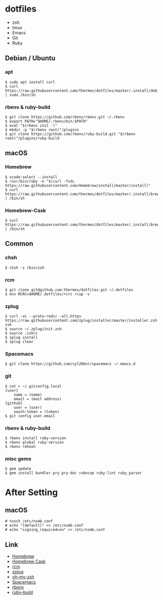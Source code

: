 dotfiles
========

* zsh
* tmux
* Emacs
* Git
* Ruby

Debian / Ubuntu
---------------

### apt

    $ sudo apt install curl
    $ curl https://raw.githubusercontent.com/thermes/dotfiles/master/.install/deb_install.sh | sudo /bin/sh

### rbenv & ruby-build

    $ git clone https://github.com/rbenv/rbenv.git ~/.rbenv
    $ export PATH="$HOME/.rbenv/bin:$PATH"
    $ eval "$(rbenv init -)"
    $ mkdir -p "$(rbenv root)"/plugins
    $ git clone https://github.com/rbenv/ruby-build.git "$(rbenv root)"/plugins/ruby-build

macOS
-----

### Homebrew

    $ xcode-select --install
    $ /usr/bin/ruby -e "$(curl -fsSL https://raw.githubusercontent.com/Homebrew/install/master/install)"
    $ curl https://raw.githubusercontent.com/thermes/dotfiles/master/.install/brew_install.sh | /bin/sh

### Homebrew-Cask

    $ curl https://raw.githubusercontent.com/thermes/dotfiles/master/.install/brew_cask_install.sh | /bin/sh

Common
------

### chsh

    $ chsh -s /bin/zsh

### rcm

    $ git clone git@github.com:thermes/dotfiles.git ~/.dotfiles
    $ env RCRC=$HOME/.dotfiles/rcrc rcup -v

### zplug

    $ curl -sL --proto-redir -all,https https://raw.githubusercontent.com/zplug/installer/master/installer.zsh| zsh
    $ source ~/.zplug/init.zsh
    $ source .zshrc
    $ zplug install
    $ zplug clear

### Spacemacs

    $ git clone https://github.com/syl20bnr/spacemacs ~/.emacs.d

### git

    $ cat > ~/.gitconfig.local
    [user]
        name = (name)
        email = (mail address)
    [github]
	    user = (user)
	    oauth-token = (token)
    $ git config user.email

### rbenv & ruby-build

    $ rbenv install ruby-version
    $ rbenv global ruby-version
    $ rbenv rehash

### misc gems

    $ gem update
    $ gem install bundler pry pry-doc rubocop ruby-lint ruby_parser

After Setting
=============

## macOS

    # touch /etc/nsmb.conf
    # echo "[default]" >> /etc/nsmb.conf
    # echo "signing_required=no" >> /etc/nsmb.conf

Link
----

* [Homebrew](http://brew.sh/)
* [Homebrew Cask](https://caskroom.github.io/)
* [rcm](https://github.com/thoughtbot/rcm)
* [zplug](https://github.com/zplug/zplug)
* [oh-my-zsh](http://ohmyz.sh/)
* [Spacemacs](http://spacemacs.org/)
* [rbenv](https://github.com/rbenv/rbenv)
* [ruby-build](https://github.com/rbenv/ruby-build)
